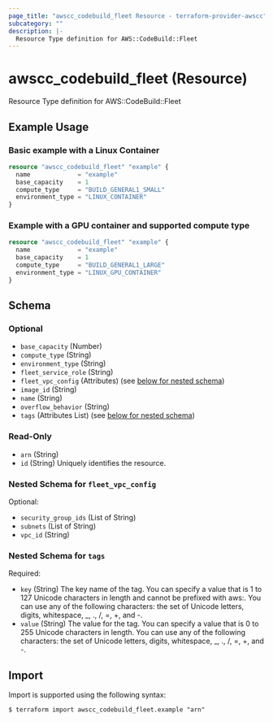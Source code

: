```yaml
---
page_title: "awscc_codebuild_fleet Resource - terraform-provider-awscc"
subcategory: ""
description: |-
  Resource Type definition for AWS::CodeBuild::Fleet
---
```


# awscc_codebuild_fleet (Resource)

Resource Type definition for AWS::CodeBuild::Fleet

## Example Usage

### Basic example with a Linux Container

```terraform
resource "awscc_codebuild_fleet" "example" {
  name             = "example"
  base_capacity    = 1
  compute_type     = "BUILD_GENERAL1_SMALL"
  environment_type = "LINUX_CONTAINER"
}
```

### Example with a GPU container and supported compute type

```terraform
resource "awscc_codebuild_fleet" "example" {
  name             = "example"
  base_capacity    = 1
  compute_type     = "BUILD_GENERAL1_LARGE"
  environment_type = "LINUX_GPU_CONTAINER"
}
```

<!-- schema generated by tfplugindocs -->
## Schema

### Optional

- `base_capacity` (Number)
- `compute_type` (String)
- `environment_type` (String)
- `fleet_service_role` (String)
- `fleet_vpc_config` (Attributes) (see [below for nested schema](#nestedatt--fleet_vpc_config))
- `image_id` (String)
- `name` (String)
- `overflow_behavior` (String)
- `tags` (Attributes List) (see [below for nested schema](#nestedatt--tags))

### Read-Only

- `arn` (String)
- `id` (String) Uniquely identifies the resource.

<a id="nestedatt--fleet_vpc_config"></a>
### Nested Schema for `fleet_vpc_config`

Optional:

- `security_group_ids` (List of String)
- `subnets` (List of String)
- `vpc_id` (String)


<a id="nestedatt--tags"></a>
### Nested Schema for `tags`

Required:

- `key` (String) The key name of the tag. You can specify a value that is 1 to 127 Unicode characters in length and cannot be prefixed with aws:. You can use any of the following characters: the set of Unicode letters, digits, whitespace, _, ., /, =, +, and -.
- `value` (String) The value for the tag. You can specify a value that is 0 to 255 Unicode characters in length. You can use any of the following characters: the set of Unicode letters, digits, whitespace, _, ., /, =, +, and -.

## Import

Import is supported using the following syntax:

```shell
$ terraform import awscc_codebuild_fleet.example "arn"
```